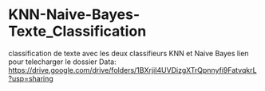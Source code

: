 # KNN-Naive-Bayes-Texte_Classification
classification de texte avec les deux classifieurs KNN et Naive Bayes
lien pour telecharger le dossier Data:
  https://drive.google.com/drive/folders/1BXrjiI4UVDizgXTrQpnnyfi9FatvqkrL?usp=sharing
